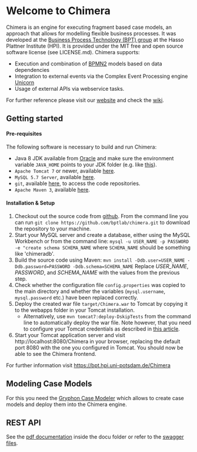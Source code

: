 
# Welcome to Chimera
Chimera is an engine for executing fragment based case models, an approach that allows for modelling flexible business processes. It was developed at the [Business Process Technology (BPT) group](http://bpt.hpi.uni-potsdam.de/Public/) at the Hasso Plattner Institute (HPI). It is provided under the MIT free and open source software license (see LICENSE.md). Chimera supports:

* Execution and combination of [BPMN2](http://www.omg.org/spec/BPMN/2.0/) models based on data dependencies
* Integration to external events via the Complex Event Processing engine [Unicorn](https://bpt.hpi.uni-potsdam.de/UNICORN)
* Usage of external APIs via webservice tasks.

For further reference please visit our [website](https://bpt.hpi.uni-potsdam.de/Chimera/WebHome) and check the [wiki](https://github.com/bptlab/chimera/wiki).

## Getting started

#### Pre-requisites
The following software is necessary to build and run Chimera:

   * Java 8 JDK available from [Oracle](http://www.oracle.com/technetwork/java/javase/downloads/jdk8-downloads-2133151.html) and make sure the environment variable `JAVA_HOME` points to your JDK folder (e.g. like [this](http://www.wikihow.com/Set-Java-Home)).
   * `Apache Tomcat 7` or newer, available [here](https://tomcat.apache.org/download-70.cgi).
   * `MySQL 5.7 Server`, available [here](http://dev.mysql.com/downloads/mysql/).
   * `git`, available [here](https://git-scm.com/downloads), to access the code repositories.
   * `Apache Maven 3`, available [here](http://maven.apache.org/install.html).

#### Installation & Setup

   1. Checkout out the source code from [github](http://github.com/bptlab/chimera). From the command line you can run `git clone https://github.com/bptlab/chimera.git` to download the repository to your machine.
   1. Start your MySQL server and create a database, either using the MySQL Workbench or from the command line: `mysql -u USER_NAME -p PASSWORD -e "create schema SCHEMA_NAME` where `SCHEMA_NAME` should be something like 'chimeradb'.
   1. Build the source code using Maven: `mvn install -Ddb.user=USER_NAME -Ddb.password=PASSWORD -Ddb.schema=SCHEMA_NAME` Replace *USER_NAME*, *PASSWORD*, and *SCHEMA_NAME* with the values from the previous step.
   1. Check whether the configuration file `config.properties` was copied to the main directory and whether the variables (`mysql.username`, `mysql.password` etc.) have been replaced correctly.
   1. Deploy the created war file `target/Chimera.war` to Tomcat by copying it to the webapps folder in your Tomcat installation.
      * Alternatively, use `mvn tomcat7:deploy-DskipTests` from the command line to automatically deploy the war file. Note however, that you need to configure your Tomcat credentials as described in [this article](http://www.mkyong.com/maven/how-to-deploy-maven-based-war-file-to-tomcat/).
   1. Start your Tomcat application server and visit http://localhost:8080/Chimera in your browser, replacing the default port 8080 with the one you configured in Tomcat. You should now be able to see the Chimera frontend.

For further information visit https://bpt.hpi.uni-potsdam.de/Chimera

## Modeling Case Models

For this you need the [Gryphon Case Modeler](https://github.com/bptlab/gryphon) which allows to create case models and deploy them into the Chimera engine.

## REST API

See the [pdf documentation](https://github.com/bptlab/chimera/raw/dev/docu/rest/JEngine_REST_Specs.pdf) inside the docu folder or refer to the [swagger files](https://github.com/bptlab/chimera/raw/dev/docu/rest/swagger.json).
